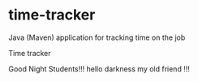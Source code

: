 # time-tracker
Java (Maven) application for tracking time on the job

Time tracker

Good Night Students!!!
hello darkness my old friend !!!
